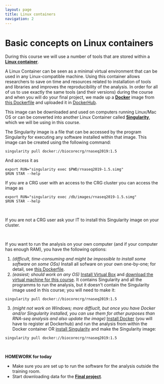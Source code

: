 ```yaml
---
layout: page
title: Linux containers
navigation: 2
---
```


# Basic concepts on Linux containers
During this course we will use a number of tools that are stored within a [**Linux container**](https://en.wikipedia.org/wiki/LXC). 

A Linux Container can be seen as a minimal virtual environment that can be used in any Linux-compatible machine. Using this container allows researchers to save on time and resources related to installation of tools and libraries and improves the reproducibility of the analysis. 
In order for all of us to use exactly the same tools (and their versions) during the course and when you will do your final project, we made up a [**Docker**](https://www.docker.com/) image from [this Dockerfile](https://github.com/biocorecrg/RNAseq_course_2019/blob/master/Dockerfile) and uploaded it in [DockerHub](https://cloud.docker.com/u/biocorecrg/repository/docker/biocorecrg/rnaseq2019). 

This image can be downloaded and used on computers running Linux/Mac OS or can be converted into another Linux Container called [**Singularity**](https://www.sylabs.io/docs/), which we will be using in this course. 

The Singularity image is a file that can be accessed by the program Singularity for executing any software installed within that image. This image can be created using the following command:

```{bash}
singularity pull docker://biocorecrg/rnaseq2019:1.5
```

And access it as

```{bash}
export RUN="singularity exec $PWD/rnaseq2019-1.5.simg"
$RUN STAR --help
```

If you are a CRG user with an access to the CRG cluster you can access the image as 

```{bash}
export RUN="singularity exec /db/images/rnaseq2019-1.5.simg"
$RUN STAR --help
```

<br/>

If you are not a CRG user ask your IT to install this Singularity image on your cluster.

<br/>

If you want to run the analysis on your own computer (and if your computer has enough RAM), you have the following options:
1. *(difficult, time-consuming and might be impossible to install some software on some OSs)* Install all sofware on your own one-by-one; for detail, see [this Dockerfile](https://github.com/biocorecrg/RNAseq_course_2019/blob/master/Dockerfile).
2. *(easiest; should work on any OS)* [Install Virtual Box](https://www.virtualbox.org/wiki/Downloads) and [download the virtual machine for this course](https://public-docs.crg.es/biocore/projects/training/vm/2019/). It contains Singularity and all the programms to run the analysis, but it doesn't contain the Singularity image used in this course; you will need to make it:
```{bash}
singularity pull docker://biocorecrg/rnaseq2019:1.5
```

3. *(might not work on Windows; more diffiuclt, but once you have Docker and/or Singularity installed, you can use them for other purposes than RNA-seq analysis and also update the image)* [Install Docker](https://docs.docker.com/v17.12/install/) (you will have to register at Dockerhub) and run the analysis from within the Docker container OR [install Singularity](https://www.sylabs.io/guides/3.0/user-guide/installation.html) and make the Singularity image: 
```{bash}
singularity pull docker://biocorecrg/rnaseq2019:1.5
```

<br/>

**HOMEWORK for today** 
* Make sure you are set up to run the software for the analysis outside the training room.
* Start downloading data for the [**Final project**](https://biocorecrg.github.io/RNAseq_course_2019/challenge.html).

<br/>


